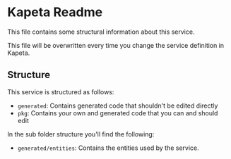 # Kapeta Readme
This file contains some structural information about this service.

This file will be overwritten every time you change the service definition in Kapeta.

## Structure
This service is structured as follows:
* ```generated```: Contains generated code that shouldn't be edited directly
* ```pkg```: Contains your own and generated code that you can and should edit

In the sub folder structure you'll find the following:
* ```generated/entities```: Contains the entities used by the service.


